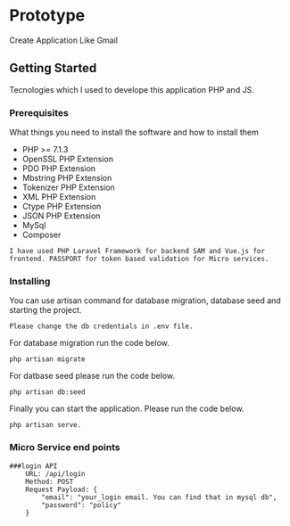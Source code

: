 # Prototype

Create Application Like Gmail

## Getting Started

Tecnologies which I used to develope this application PHP and JS.

### Prerequisites

What things you need to install the software and how to install them

<ul>
    <li>PHP &gt;= 7.1.3</li>
    <li>OpenSSL PHP Extension</li>
    <li>PDO PHP Extension</li>
    <li>Mbstring PHP Extension</li>
    <li>Tokenizer PHP Extension</li>
    <li>XML PHP Extension</li>
    <li>Ctype PHP Extension</li>
    <li>JSON PHP Extension</li>
    <li>MySql</li>
    <li>Composer</li>
</ul>

```
I have used PHP Laravel Framework for backend SAM and Vue.js for frontend. PASSPORT for token based validation for Micro services.
```

### Installing

You can use artisan command for database migration, database seed and starting the project.

````
Please change the db credentials in .env file.
````

For database migration run the code below.

```
php artisan migrate
```

For datbase seed please run the code below.

```
php artisan db:seed
```

Finally you can start the application. Please run the code below.

```
php artisan serve.
```
### Micro Service end points

```
###login API
    URL: /api/login
    Method: POST
    Request Payload: {
        "email": "your_login email. You can find that in mysql db",
        "password": "policy"
    }
```
